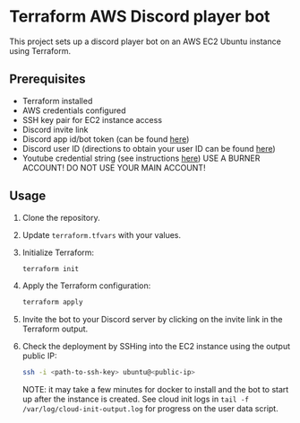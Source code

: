 # Terraform AWS Discord player bot

This project sets up a discord player bot on an AWS EC2 Ubuntu instance using Terraform.

## Prerequisites

- Terraform installed
- AWS credentials configured
- SSH key pair for EC2 instance access
- Discord invite link
- Discord app id/bot token (can be found [here](https://discord.com/developers/applications))
- Discord user ID (directions to obtain your user ID can be found [here](https://jmusicbot.com/finding-your-user-id/))
- Youtube credential string (see instructions [here](https://github.com/retrouser955/discord-player-youtubei)) USE A BURNER ACCOUNT! DO NOT USE YOUR MAIN ACCOUNT!


## Usage

1. Clone the repository.
2. Update `terraform.tfvars` with your values.
3. Initialize Terraform:

   ```sh
   terraform init
    ```
4. Apply the Terraform configuration:

   ```sh
   terraform apply
    ```
5. Invite the bot to your Discord server by clicking on the invite link in the Terraform output.
6. Check the deployment by SSHing into the EC2 instance using the output public IP:

   ```sh
   ssh -i <path-to-ssh-key> ubuntu@<public-ip>
   ```
   NOTE: it may take a few minutes for docker to install and the bot to start up after the instance is created. See cloud init logs in `tail -f /var/log/cloud-init-output.log` for progress on the user data script.
